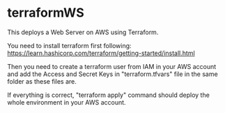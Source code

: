 # terraformWS
This deploys a Web Server on AWS using Terraform.

You need to install terraform first following: https://learn.hashicorp.com/terraform/getting-started/install.html

Then you need to create a terraform user from IAM in your AWS account and add the Access and Secret Keys in "terraform.tfvars"
file in the same folder as these files are.

If everything is correct, "terraform apply" command should deploy the whole environment in your AWS account.


